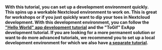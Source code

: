 **With this tutorial, you can set up a development environment quickly. This spins up a workable Nextcloud environment to work on. This is great for workshops or if you just quickly want to dip your toes in Nextcloud development. With this development environment, you can follow the ["Hello World" app development tutorial](https://cloud.nextcloud.com/s/iyNGp8ryWxc7Efa?path=%2F%2F2%20Develop%20your%20first%20Hello%20World%20app) and the "ToGif" ExApp development tutorial. If you are looking for a more permanent solution or want to do more advanced tutorials, we recommend you to set up a local development environment for which we also have [a separate tutorial](https://cloud.nextcloud.com/s/iyNGp8ryWxc7Efa?path=%2F1%20Setting%20up%20a%20development%20environment).**